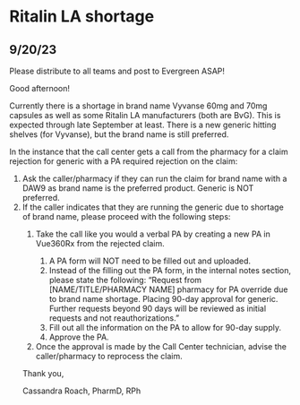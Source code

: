 # Ritalin LA shortage

## 9/20/23

Please distribute to all teams and post to Evergreen ASAP! 

Good afternoon!

Currently there is a shortage in brand name Vyvanse 60mg and 70mg capsules as well as some Ritalin LA manufacturers (both are BvG). This is expected through late September at least. There is a new generic hitting shelves (for Vyvanse), but the brand name is still preferred. 

In the instance that the call center gets a call from the pharmacy for a claim rejection for generic with a PA required rejection on the claim:<ol><li>Ask the caller/pharmacy if they can run the claim for brand name with a DAW9 as brand name is the preferred product. Generic is NOT preferred.</li><li>If the caller indicates that they are running the generic due to shortage of brand name, please proceed with the following steps:</li><ol><li>Take the call like you would a verbal PA by creating a new PA in Vue360Rx from the rejected claim.</li><ol><li>A PA form will NOT need to be filled out and uploaded.</li><li>Instead of the filling out the PA form, in the internal notes section, please state the following: “Request from [NAME/TITLE/PHARMACY NAME] pharmacy for PA override due to brand name shortage. Placing 90-day approval for generic. Further requests beyond 90 days will be reviewed as initial requests and not reauthorizations.”</li><li>Fill out all the information on the PA to allow for 90-day supply.</li><li>Approve the PA.</li></ol><li>Once the approval is made by the Call Center technician, advise the caller/pharmacy to reprocess the claim.</li></ol>

Thank you,

Cassandra Roach, PharmD, RPh
